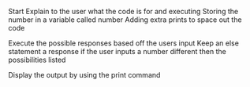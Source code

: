 Start
Explain to the user what the code is for and executing
Storing the number in a variable called number
Adding extra prints to space out the code

Execute the possible responses based off the users input
Keep an else statement a response if the user inputs a number different then the possibilities listed

Display the output by using the print command 

